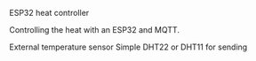 ESP32 heat controller

Controlling the heat with an ESP32 and MQTT.

External temperature sensor
Simple DHT22 or DHT11 for sending 


